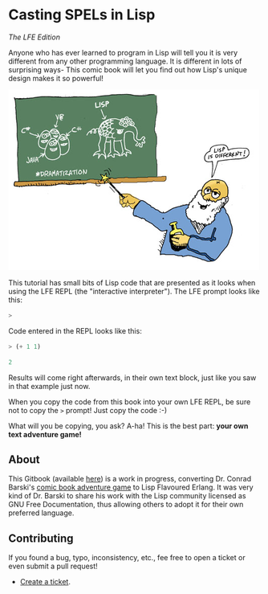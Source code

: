 # Casting SPELs in Lisp

*The LFE Edition*

Anyone who has ever learned to program in Lisp will tell you it is very different from any other programming language. It is different in lots of surprising ways- This comic book will let you find out how Lisp's unique design makes it so powerful!

![](book/images/different.jpg)

This tutorial has small bits of Lisp code that are presented as it looks
when using the LFE REPL (the "interactive interpreter"). The LFE prompt looks
like this:

```lisp
>
```

Code entered in the REPL looks like this:

```lisp
> (+ 1 1)
```
```lisp
2
```

Results will come right afterwards, in their own text block, just like you saw in
that example just now.

When you copy the code from this book into your own LFE REPL, be sure
not to copy the ``>`` prompt! Just copy the code :-)

What will you be copying, you ask? A-ha! This is the best part: **your own text
adventure game!**


## About

This Gitbook (available [here](http://lfe.gitbooks.io/casting-spels/))
is a work in progress, converting Dr. Conrad Barski's
[comic book adventure game](http://www.lisperati.com/casting.html) to Lisp
Flavoured Erlang. It was very kind of Dr. Barski to share his work with the
Lisp community licensed as GNU Free Documentation, thus allowing others to
adopt it for their own preferred language.

## Contributing

If you found a bug, typo, inconsistency, etc., fee free to open a ticket or
even submit a pull request!

* [Create a ticket](https://github.com/lfe/sicp/issues/new).
